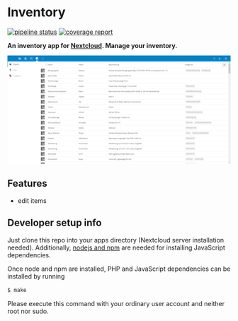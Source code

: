 # Inventory

[![pipeline status](https://gitlab.rschluessler.com/raimund.schluessler/Inventory/badges/master/pipeline.svg)](https://gitlab.rschluessler.com/raimund.schluessler/Inventory/commits/master) [![coverage report](https://gitlab.rschluessler.com/raimund.schluessler/Inventory/badges/master/coverage.svg)](https://gitlab.rschluessler.com/raimund.schluessler/Inventory/commits/master)

**An inventory app for [Nextcloud](http://nextcloud.com). Manage your inventory.**

<img src="screenshots/inventory-1.png" width="900">

## Features

* edit items

## Developer setup info

Just clone this repo into your apps directory (Nextcloud server installation needed). Additionally,  [nodejs and npm](https://nodejs.org/en/download/package-manager/) are needed for installing JavaScript dependencies.

Once node and npm are installed, PHP and JavaScript dependencies can be installed by running
```bash
$ make
```
Please execute this command with your ordinary user account and neither root nor sudo.
